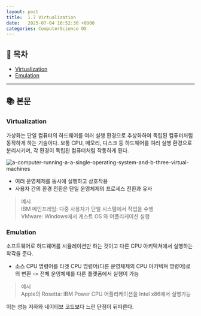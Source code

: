 ```yaml
---
layout: post
title:  1.7 Virtualization
date:   2025-07-04 16:52:30 +0900
categories: ComputerScience OS
---
```


<!--more-->

## 📂 목차
- [Virtualization](#virtualization-정의)
- [Emulation](#emulation)

---

## 📚 본문

### Virtualization

가상화는 단일 컴퓨터의 하드웨어를 여러 실행 환경으로 추상화하여 독립된 컴퓨터처럼 동작하게 하는 기술이다. 보통 CPU, 메모리, 디스크 등 하드웨어를 여러 실행 환경으로 분리시키며, 각 환경이 독립된 컴퓨터처럼 작동하게 된다.

![a-computer-running-a-a-single-operating-system-and-b-three-virtual-machines]({{site.baseurl}}/assets/img/a-computer-running-a-a-single-operating-system-and-b-three-virtual-machines.png)

- 여러 운영체제를 동시에 실행하고 상호작용
- 사용자 간의 환경 전환은 단일 운영체제의 프로세스 전환과 유사

> 예시  
> IBM 메인프레임: 다중 사용자가 단일 시스템에서 작업을 수행  
> VMware: Windows에서 게스트 OS 와 어플리케이션 실행

### Emulation

소프트웨어로 하드웨어를 시뮬레이션만 하는 것이고 다른 CPU 아키텍쳐에서 실행하는 착각을 준다.

- 소스 CPU 명령어를 타겟 CPU 명령어(다른 운영체제의 CPU 아키텍쳐 명령어)로의 변환 -> 전체 운영체제를 다른 플랫폼에서 실행이 가능

> 예시  
> Apple의 Rosetta: IBM Power CPU 어플리케이션을 Intel x86에서 실행가능

이는 성능 저하와 네이티브 코드보다 느린 단점이 뒤따른다.
